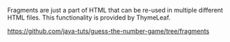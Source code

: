 Fragments are just a part of HTML that can be re-used in multiple different HTML files.
This functionality is provided by ThymeLeaf.

https://github.com/java-tuts/guess-the-number-game/tree/fragments
